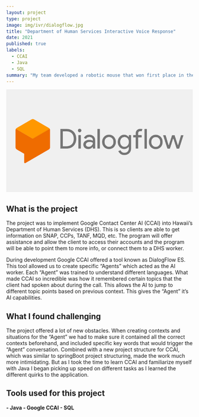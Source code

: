 ```yaml
---
layout: project
type: project
image: img/ivr/dialogflow.jpg
title: "Department of Human Services Interactive Voice Response"
date: 2021
published: true
labels:
  - CCAI
  - Java
  - SQL
summary: "My team developed a robotic mouse that won first place in the 2015 UH Micromouse competition."
---
```


<div class="text-center p-4">
  <img width="600px" src="../img/ivr/dialogflow.png" class="img-thumbnail" >

</div>

## What is the project

The project was to implement Google Contact Center AI (CCAI) into Hawaii’s Department of Human Services (DHS). This is so clients are able to get information on SNAP, CCPs, TANF, MQD, etc. The program will offer assistance and allow the client to access their accounts and the program will be able to point them to more info, or connect them to a DHS worker. 

During development Google CCAI offered a tool known as DialogFlow ES. This tool allowed us to create specific “Agents” which acted as the AI worker. Each “Agent” was trained to understand different languages. What made CCAI so incredible was how it remembered certain topics that the client had spoken about during the call. This allows the AI to jump to different topic points based on previous context. This gives the “Agent” it’s AI capabilities.

## What I found challenging 
The project offered a lot of new obstacles. When creating contexts and situations for the “Agent” we had to make sure it contained all the correct contexts beforehand, and included specific key words that would trigger the “Agent” conversation. Combined with a new project structure for CCAI, which was similar to springBoot project structuring, made the work much more intimidating. But as I took the time to learn CCAI and familiarize myself with Java I began picking up speed on different tasks as I learned the different quirks to the application.

## Tools used for this project
**- Java - Google CCAI - SQL**
